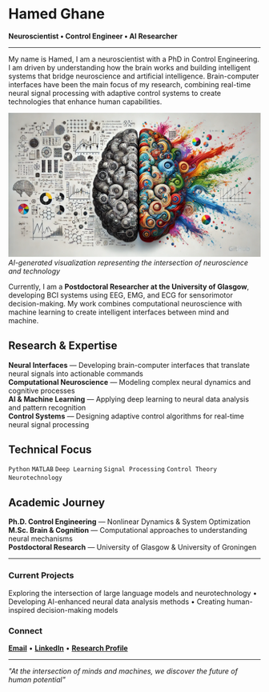 # Hamed Ghane

**Neuroscientist • Control Engineer • AI Researcher**

---

My name is Hamed, I am a neuroscientist with a PhD in Control Engineering. I am driven by understanding how the brain works and building intelligent systems that bridge neuroscience and artificial intelligence. Brain-computer interfaces have been the main focus of my research, combining real-time neural signal processing with adaptive control systems to create technologies that enhance human capabilities.

![Neural Network Visualization](https://github.com/HamedGhaneS/HamedGhaneS/raw/main/Cover.webp)
*AI-generated visualization representing the intersection of neuroscience and technology*

Currently, I am a **Postdoctoral Researcher at the University of Glasgow**, developing BCI systems using EEG, EMG, and ECG for sensorimotor decision-making. My work combines computational neuroscience with machine learning to create intelligent interfaces between mind and machine.

## Research & Expertise

**Neural Interfaces** — Developing brain-computer interfaces that translate neural signals into actionable commands  
**Computational Neuroscience** — Modeling complex neural dynamics and cognitive processes  
**AI & Machine Learning** — Applying deep learning to neural data analysis and pattern recognition  
**Control Systems** — Designing adaptive control algorithms for real-time neural signal processing  

## Technical Focus

`Python` `MATLAB` `Deep Learning` `Signal Processing` `Control Theory` `Neurotechnology`

## Academic Journey

**Ph.D. Control Engineering** — Nonlinear Dynamics & System Optimization  
**M.Sc. Brain & Cognition** — Computational approaches to understanding neural mechanisms  
**Postdoctoral Research** — University of Glasgow & University of Groningen  

---

### Current Projects

Exploring the intersection of large language models and neurotechnology • Developing AI-enhanced neural data analysis methods • Creating human-inspired decision-making models

### Connect

[**Email**](mailto:hmd.ghane.s@gmail.com) • [**LinkedIn**](https://linkedin.com/in/hamedghane) • [**Research Profile**](https://hamedghanes.github.io/)

---

*"At the intersection of minds and machines, we discover the future of human potential"*
